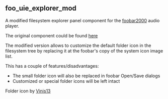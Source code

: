 foo_uie_explorer_mod
---

A modified filesystem explorer panel component for the [foobar2000](http://www.foobar2000.org) audio player.

The original component could be found 
[here](http://www.hydrogenaudio.org/forums/index.php?showtopic=34207)

The modified version allows to customize the default folder icon in the filesystem
tree by replacing it at the foobar's copy of the system icon image list.

This has a couple of features/disadvantages:

* The small folder icon will also be replaced in foobar Open/Save dialogs
* Customized or special folder icons will be left intact

Folder icon by [Vinis13](http://vinis13.deviantart.com/art/Aero-Folder-9-Colors-132416162)